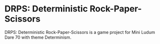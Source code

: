 # DRPS: Deterministic Rock-Paper-Scissors
DRPS: Deterministic Rock-Paper-Scissors is a game project for Mini Ludum Dare 70 with theme Determinism.
